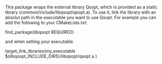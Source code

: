 This package wraps the external library Qsopt, which is provided as a static library (common/include/libqsopt/qsopt.a). To use it, link the library with an absolut path in the executable you want to use Qsopt. For example you can add the following to your CMakeLists.txt:

find_package(libqsopt REQUIRED)

and when setting your executable

target_link_libraries(my_executable
	${libqsopt_INCLUDE_DIRS}/libqsopt/qsopt.a
)
